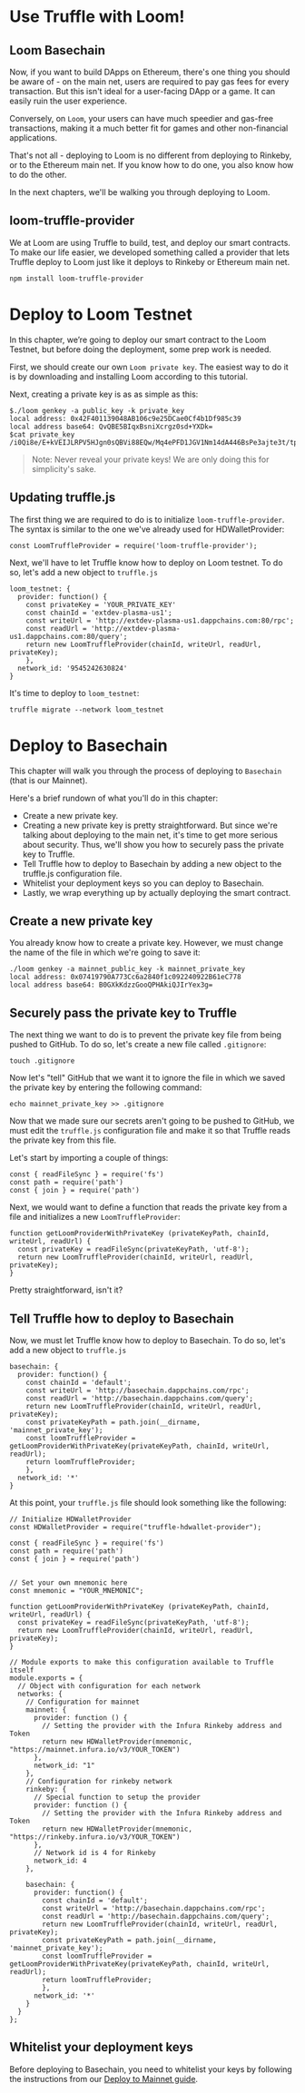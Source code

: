 # Use Truffle with Loom!

## Loom Basechain
Now, if you want to build DApps on Ethereum, there's one thing you should be aware of - on the main net, users are required to pay gas fees for every transaction. But this isn't ideal for a user-facing DApp or a game. It can easily ruin the user experience.

Conversely, on `Loom`, your users can have much speedier and gas-free transactions, making it a much better fit for games and other non-financial applications.

That's not all - deploying to Loom is no different from deploying to Rinkeby, or to the Ethereum main net. If you know how to do one, you also know how to do the other.

In the next chapters, we'll be walking you through deploying to Loom.

## loom-truffle-provider
We at Loom are using Truffle to build, test, and deploy our smart contracts. To make our life easier, we developed something called a provider that lets Truffle deploy to Loom just like it deploys to Rinkeby or Ethereum main net.

```shell
npm install loom-truffle-provider
```

# Deploy to Loom Testnet
In this chapter, we’re going to deploy our smart contract to the Loom Testnet, but before doing the deployment, some prep work is needed.

First, we should create our own `Loom private key`. The easiest way to do it is by downloading and installing Loom according to this tutorial.

Next, creating a private key is as as simple as this:

```shell
$./loom genkey -a public_key -k private_key
local address: 0x42F401139048AB106c9e25DCae0Cf4b1Df985c39
local address base64: QvQBE5BIqxBsniXcrgz0sd+YXDk=
$cat private_key
/i0Qi8e/E+kVEIJLRPV5HJgn0sQBVi88EQw/Mq4ePFD1JGV1Nm14dA446BsPe3ajte3t/tpj7HaHDL84+Ce4Dg==
```

> Note: Never reveal your private keys! We are only doing this for simplicity's sake.

## Updating truffle.js
The first thing we are required to do is to initialize `loom-truffle-provider`. The syntax is similar to the one we've already used for HDWalletProvider:

```shell
const LoomTruffleProvider = require('loom-truffle-provider');
```
Next, we'll have to let Truffle know how to deploy on Loom testnet. To do so, let's add a new object to `truffle.js`

```shell
loom_testnet: {
  provider: function() {
    const privateKey = 'YOUR_PRIVATE_KEY'
    const chainId = 'extdev-plasma-us1';
    const writeUrl = 'http://extdev-plasma-us1.dappchains.com:80/rpc';
    const readUrl = 'http://extdev-plasma-us1.dappchains.com:80/query';
    return new LoomTruffleProvider(chainId, writeUrl, readUrl, privateKey);
    },
  network_id: '9545242630824'
}
```


It's time to deploy to `loom_testnet`: 
```shell
truffle migrate --network loom_testnet
```


# Deploy to Basechain
This chapter will walk you through the process of deploying to `Basechain` (that is our Mainnet).

Here's a brief rundown of what you'll do in this chapter:

- Create a new private key.
- Creating a new private key is pretty straightforward. But since we're talking about deploying to the main net, it's time to get more serious about security. Thus, we'll show you how to securely pass the private key to Truffle.
- Tell Truffle how to deploy to Basechain by adding a new object to the truffle.js configuration file.
- Whitelist your deployment keys so you can deploy to Basechain.
- Lastly, we wrap everything up by actually deploying the smart contract.

## Create a new private key
You already know how to create a private key. However, we must change the name of the file in which we're going to save it:

```shell
./loom genkey -a mainnet_public_key -k mainnet_private_key
local address: 0x07419790A773Cc6a2840f1c092240922B61eC778
local address base64: B0GXkKdzzGooQPHAkiQJIrYex3g=
```

## Securely pass the private key to Truffle
The next thing we want to do is to prevent the private key file from being pushed to GitHub. To do so, let's create a new file called `.gitignore`:

```shell
touch .gitignore
```
Now let's "tell" GitHub that we want it to ignore the file in which we saved the private key by entering the following command:

```shell
echo mainnet_private_key >> .gitignore
```

Now that we made sure our secrets aren't going to be pushed to GitHub, we must edit the `truffle.js` configuration file and make it so that Truffle reads the private key from this file.

Let's start by importing a couple of things:

```shell
const { readFileSync } = require('fs')
const path = require('path')
const { join } = require('path')
```

Next, we would want to define a function that reads the private key from a file and initializes a new `LoomTruffleProvider`:

```shell
function getLoomProviderWithPrivateKey (privateKeyPath, chainId, writeUrl, readUrl) {
  const privateKey = readFileSync(privateKeyPath, 'utf-8');
  return new LoomTruffleProvider(chainId, writeUrl, readUrl, privateKey);
}
```

Pretty straightforward, isn't it?

## Tell Truffle how to deploy to Basechain
Now, we must let Truffle know how to deploy to Basechain. To do so, let's add a new object to `truffle.js`
```shell
basechain: {
  provider: function() {
    const chainId = 'default';
    const writeUrl = 'http://basechain.dappchains.com/rpc';
    const readUrl = 'http://basechain.dappchains.com/query';
    return new LoomTruffleProvider(chainId, writeUrl, readUrl, privateKey);
    const privateKeyPath = path.join(__dirname, 'mainnet_private_key');
    const loomTruffleProvider = getLoomProviderWithPrivateKey(privateKeyPath, chainId, writeUrl, readUrl);
    return loomTruffleProvider;
    },
  network_id: '*'
}
```

At this point, your `truffle.js` file should look something like the following:

```shell
// Initialize HDWalletProvider
const HDWalletProvider = require("truffle-hdwallet-provider");

const { readFileSync } = require('fs')
const path = require('path')
const { join } = require('path')


// Set your own mnemonic here
const mnemonic = "YOUR_MNEMONIC";

function getLoomProviderWithPrivateKey (privateKeyPath, chainId, writeUrl, readUrl) {
  const privateKey = readFileSync(privateKeyPath, 'utf-8');
  return new LoomTruffleProvider(chainId, writeUrl, readUrl, privateKey);
}

// Module exports to make this configuration available to Truffle itself
module.exports = {
  // Object with configuration for each network
  networks: {
    // Configuration for mainnet
    mainnet: {
      provider: function () {
        // Setting the provider with the Infura Rinkeby address and Token
        return new HDWalletProvider(mnemonic, "https://mainnet.infura.io/v3/YOUR_TOKEN")
      },
      network_id: "1"
    },
    // Configuration for rinkeby network
    rinkeby: {
      // Special function to setup the provider
      provider: function () {
        // Setting the provider with the Infura Rinkeby address and Token
        return new HDWalletProvider(mnemonic, "https://rinkeby.infura.io/v3/YOUR_TOKEN")
      },
      // Network id is 4 for Rinkeby
      network_id: 4
    },

    basechain: {
      provider: function() {
        const chainId = 'default';
        const writeUrl = 'http://basechain.dappchains.com/rpc';
        const readUrl = 'http://basechain.dappchains.com/query';
        return new LoomTruffleProvider(chainId, writeUrl, readUrl, privateKey);
        const privateKeyPath = path.join(__dirname, 'mainnet_private_key');
        const loomTruffleProvider = getLoomProviderWithPrivateKey(privateKeyPath, chainId, writeUrl, readUrl);
        return loomTruffleProvider;
        },
      network_id: '*'
    }
  }
};
```

## Whitelist your deployment keys
Before deploying to Basechain, you need to whitelist your keys by following the instructions from our [Deploy to Mainnet guide](https://loomx.io/developers/en/deploy-loom-mainnet.html#deposit-loom-to-basechain).
